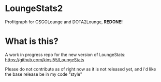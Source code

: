 # LoungeStats2
Profitgraph for CSGOLounge and DOTA2Lounge, **REDONE!**

# What is this?
A work in progress repo for the new version of LoungeStats: https://github.com/kinsi55/LoungeStats

Please do not contribute as of right now as it is not released yet, and i'd like the base release be in my code "style"
